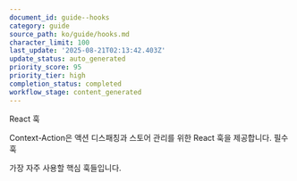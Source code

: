 ```yaml
---
document_id: guide--hooks
category: guide
source_path: ko/guide/hooks.md
character_limit: 100
last_update: '2025-08-21T02:13:42.403Z'
update_status: auto_generated
priority_score: 95
priority_tier: high
completion_status: completed
workflow_stage: content_generated
---
```

React 훅

Context-Action은 액션 디스패칭과 스토어 관리를 위한 React 훅을 제공합니다. 필수 훅

가장 자주 사용할 핵심 훅들입니다.
